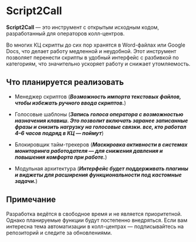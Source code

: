 # Script2Call

**Script2Call** — это инструмент с открытым исходным кодом, разработанный для операторов колл-центров.

Во многих КЦ скрипты до сих пор хранятся в Word-файлах или Google Docs, что делает работу медленной и неудобной. Этот инструмент позволяет перенести скрипты в удобный интерфейс с разбивкой по категориям, что значительно ускоряет работу и снижает утомляемость.

## Что планируется реализовать

- Менеджер скриптов
(***Возможность импорта текстовых файлов, чтобы избежать ручного ввода скриптов.***)

- Голосовые шаблоны
(***Запись голоса оператора с возможностью назначения клавиш. Это позволит включать заранее записанные фразы и снизить нагрузку на голосовые связки. все, кто работал 4–6 часов подряд в КЦ — поймут***)

- Блокировщик тайм-трекеров
(***Маскировка активности в системах мониторинга работодателя — для снижения давления и повышения комфорта при работе.***)

- Модульная архитектура
(***Интерфейс будет поддерживать плагины и виджеты для расширения функциональности под кастомные задачи.***)

## Примечание

Разработка ведётся в свободное время и не является приоритетной. Однако планируемые функции будут постепенно внедряться.
Если вам интересна тема автоматизации в колл-центрах — подписывайтесь на репозиторий и следите за обновлениями.

